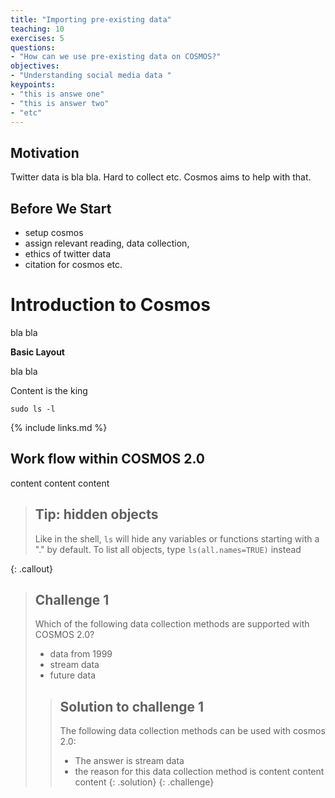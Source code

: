 ```yaml
---
title: "Importing pre-existing data"
teaching: 10
exercises: 5
questions:
- "How can we use pre-existing data on COSMOS?"
objectives:
- "Understanding social media data "
keypoints:
- "this is answe one"
- "this is answer two"
- "etc"
---
```


## Motivation
Twitter data is bla bla. Hard to collect etc. Cosmos aims to help with that. 

## Before We Start
- setup cosmos
- assign relevant reading, data collection, 
- ethics of twitter data
- citation for cosmos etc.

# Introduction to Cosmos

bla bla


**Basic Layout**

bla bla

Content is the king
```
sudo ls -l
```

{% include links.md %}

## Work flow within COSMOS 2.0
content content content

> ## Tip: hidden objects
>
> Like in the shell, `ls` will hide any variables or functions starting
> with a "." by default. To list all objects, type `ls(all.names=TRUE)`
> instead
>
{: .callout}


> ## Challenge 1
>
> Which of the following data collection methods are supported with COSMOS 2.0?
> - data from 1999
> - stream data
> - future data
>
> > ## Solution to challenge 1
> >
> > The following data collection methods can be used with cosmos 2.0:
> > - The answer is stream data
> > - the reason for this data collection method is content content content
> {: .solution}
{: .challenge}

